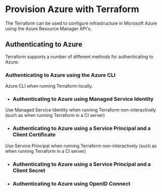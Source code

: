 # Provision Azure with Terraform
The Terraform can be used to configure infrastructure in Microsoft Azure using the Azure Resource Manager API's.

## Authenticating to Azure

Terraform supports a number of different methods for authenticating to Azure:

### Authenticating to Azure using the Azure CLI
Azure CLI when running Terraform locally.

- ### Authenticating to Azure using Managed Service Identity
Use Managed Service Identity when running Terraform non-interactively (such as when running Terraform in a CI server) 
- ### Authenticating to Azure using a Service Principal and a Client Certificate
Use Service Principal when running Terraform non-interactively (such as when running Terraform in a CI server) 
- ### Authenticating to Azure using a Service Principal and a Client Secret
- ### Authenticating to Azure using OpenID Connect
